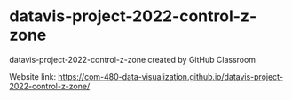 # datavis-project-2022-control-z-zone
datavis-project-2022-control-z-zone created by GitHub Classroom

Website link: https://com-480-data-visualization.github.io/datavis-project-2022-control-z-zone/
